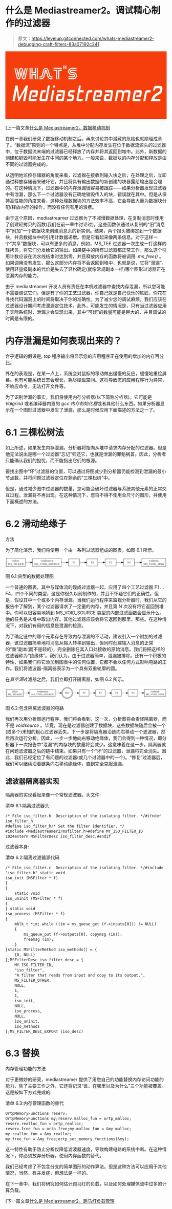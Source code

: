 # 什么是 Mediastreamer2。调试精心制作的过滤器

> 原文：<https://levelup.gitconnected.com/whats-mediastreamer2-debugging-craft-filters-83a07192c341>

![](img/12a83b61623358045d23e6557024dbff.png)

(上一篇文章[什么是 Mediastreamer2。数据移动机制](/whats-mediastreamer2-data-movement-mechanism-29444d22d36b)

在前一章我们研究了数据移动机制之后，再来讨论其中潜藏的危险也就顺理成章了。“数据流”原则的一个特点是，从堆中分配内存发生在位于数据流源头的过滤器中，位于数据流末端的过滤器已经释放了内存并将其返回到堆中。此外，新数据的创建和销毁可能发生在中间的某个地方。一般来说，数据块的内存分配和释放是由不同的过滤器完成的。

从透明地监控存储器的角度来看，过滤器在接收到输入块之后，在处理之后，立即通过释放存储器来破坏它，并且将具有输出数据的新创建的块暴露给输出是合理的。在这种情况下，过滤器中的内存泄漏很容易被跟踪——如果分析器发现过滤器中有泄漏，那么下一个过滤器没有正确地销毁传入的块，错误就在其中。但是从保持高性能的角度来看，这种处理数据块的方法效率不高，它会导致大量为数据块分配/释放内存的操作，而没有任何有用的浪费。

由于这个原因，mediastreamer 过滤器为了不减慢数据处理，在复制消息时使用了创建轻拷贝的函数(我们在前一章中讨论过)。这些函数仅通过从复制的“旧”消息中“附加”一个数据块来创建消息头的新实例。结果，两个报头被绑定到一个数据块，并且数据块中的引用计数器递增。但是它看起来像两条信息。对于这样一个“共享”数据块，可以有更多的消息，例如，MS_TEE 过滤器一次生成一打这样的轻拷贝，将它们分发给它的输出。如果链中的所有过滤器都正常工作，那么这个引用计数应该在流水线结束时达到零，并且释放内存的函数将被调用: *ms_free()* 。如果调用没有发生，那么这部分内存将不会返回到堆中，也就是说，它将“泄漏”。使用轻量级副本的代价是失去了轻松确定(就像常规副本一样)哪个图形过滤器正在泄漏内存的能力。

由于 mediastreamer 开发人员有责任在本机过滤器中查找内存泄漏，所以您可能不需要调试它们。但是有了你的工艺过滤器，你自己就是自己快乐的铁匠，你花在寻找代码漏洞上的时间将取决于你的准确性。为了减少您的调试麻烦，我们应该在过滤器设计期间考虑泄漏定位技术。此外，可能发生的情况是，只有当过滤器应用于实际系统时，泄漏才会显现出来，其中“可疑”的数量可能是巨大的，并且调试的时间是有限的。

# 内存泄漏是如何表现出来的？

合乎逻辑的假设是, *top* 程序输出将显示您的应用程序正在使用的增加的内存百分比。

外在的表现是，在某一点上，系统会对鼠标的移动做出缓慢的反应，缓慢地重绘屏幕。也有可能系统日志会增长，耗尽硬盘空间。这将导致您的应用程序行为异常，不响应命令，无法打开文件等。

为了识别泄漏的事实，我们将使用内存分析器(以下简称分析器)。它可能是 *Valgrind* 或者编译器内置的 *gcc 内存初始化器*或者其他什么东西。如果分析器显示在一个图形过滤器中发生了泄漏，那么是时候应用下面描述的方法之一了。

# 6.1 三棵松树法

如上所述，如果发生内存泄漏，分析器将指向从堆中请求内存分配的过滤器。但是他无法说出是哪一个过滤器“忘记”归还它，也就是泄漏的罪魁祸首。因此，分析者只能确认我们的担忧，而不能指出它们的根源。

要找出图中“坏”过滤器的位置，可以通过将图减少到分析器仍能检测到泄漏的最小节点数，并将问题过滤器定位在剩余的“三棵松树”中。

但是，通过减少图中过滤器的数量，您可能会破坏过滤器与系统其他元素的正常交互过程，泄漏将不再出现。在这种情况下，您将不得不使用全尺寸的图形，并使用下面概述的方法。

# 6.2 滑动绝缘子
方法

为了简化演示，我们将使用一个由一系列过滤器组成的图表。如图 6.1 所示。

![](img/d8a65e42ac2f772049ac2ac0afe3c0a2.png)

图 6.1:典型的数据处理图

一个普通的图表，其中与媒体流的现成过滤器一起，应用了四个工艺过滤器 F1 … F4，四个不同的类型，这是你很久以前制作的，并且不怀疑它们的正确性。但是，假设其中一个或多个内存泄漏。当我们运行程序来监视分析器时，我们从它的报告中了解到，某个过滤器请求了一定量的内存，并且第 N 次没有将它返回到堆中。你可以很容易地猜到 MS_VOID_SOURCE 类型的内部过滤函数会显示什么。他的任务是从堆中取出内存。其他过滤器应该会将它返回到那里。那些。在这种情况下，对我们有用的信息是泄漏的检测。

为了确定链中的哪个元素存在导致内存泄漏的不活动，建议引入一个附加的过滤器，该过滤器简单地将消息从输入转移到输出，但同时创建输入消息的正常的“重”副本(而不是轻的)，完全删除在其入口处接收的原始消息。我们将把这样的过滤器称为“绝缘体”。我们认为，由于过滤器简单，泄漏被排除。还有一个积极的特性，如果我们将它添加到图表中的任何位置，它都不会以任何方式影响电路的工作。我们将滤波器-隔离器表示为一个具有双重轮廓的圆。

在*真空源*过滤器之后，我们立即打开隔离器，如图 6.2 所示。

![](img/1e71ae22086e9346619b405d6ed807ba.png)

图 6.2:包含隔离滤波器的电路

我们再次用分析器运行程序，我们将会看到，这一次，分析器将会责怪隔离器，而不是 *voidsource* 。毕竟，现在是过滤器创建了数据块，这些数据块随后会被一个(或多个)未知的粗心过滤器丢失。下一步是将隔离器沿链向右移动一个滤波器，然后再次运行分析。因此，一步一步地向右移动绝缘体，我们会得到一种情况，即分析器下一次报告中“泄漏”的内存块的数量将会减少。这意味着在这一步，隔离器就在问题滤波器之后的链中结束。如果只有一个“坏”的过滤器，泄漏将完全消失。因此，我们已经定位了有问题的过滤器(或几个过滤器中的一个)。“修复”过滤器后，我们可以继续沿着链条向右移动绝缘体，直到完全克服泄漏。

## 滤波器隔离器实现

隔离器的实现看起来像一个常规滤波器。头文件:

清单 6.1:隔离过滤器头

```
/* File iso_filter.h  Description of the isolating filter. */#ifndef iso_filter_h
#define iso_filter_h/* Set the filter identifier. */
#include <Mediastreamer2/msfilter.h>#define MY_ISO_FILTER_ID 1024extern MSFilterDesc iso_filter_desc;#endif
```

过滤器本身:

清单 6.2:隔离过滤器源代码

```
/* File iso_filter.c  Description of the isolating filter. */#include "iso_filter.h" static void
iso_init (MSFilter * f)
{
}
    static void
iso_uninit (MSFilter * f)
{
} static void
iso_process (MSFilter * f)
{
    mblk_t *im; while ((im = ms_queue_get (f->inputs[0])) != NULL)
    {
        ms_queue_put (f->outputs[0], copymsg (im));
        freemsg (im);
    }
}static MSFilterMethod iso_methods[] = {
    {0, NULL}
};MSFilterDesc iso_filter_desc = {
    MY_ISO_FILTER_ID,
    "iso_filter",
    "A filter that reads from input and copy to its output.",
    MS_FILTER_OTHER,
    NULL,
    1,
    1,
    iso_init,
    NULL,
    iso_process,
    NULL,
    iso_uninit,
    iso_methods
};MS_FILTER_DESC_EXPORT (iso_desc)
```

# 6.3 替换
内存管理功能的方法

对于更微妙的研究，mediastreamer 提供了用您自己的功能替换内存访问功能的能力，除了主要工作之外，它还将记录“谁、在哪里以及为什么”三个功能被覆盖。这是按如下方式完成的:

清单 6.3:内存管理函数的替代

```
OrtpMemoryFunctions reserv;
OrtpMemoryFunctions my;reserv.malloc_fun = ortp_malloc;
reserv.realloc_fun = ortp_realloc;
reserv.free_fun = ortp_free;my.malloc_fun = &my_malloc;
my.realloc_fun = &my_realloc;
my.free_fun = &my_free;ortp_set_memory_functions(&my);
```

这一特性有助于防止分析仪降低滤波器速度，导致构建电路的系统中断。在这种情况下，你必须放弃分析器，使用内存函数的替代。

我们已经考虑了不包含分支的简单图形的动作算法。但是这种方法可以应用于其他情况，当然，有并发症，但想法是一样的。

在下一章中，我们将研究如何估计跑马灯的负载，以及如何处理媒体流中过多的计算负载。

(下一篇文章[什么是 Mediastreamer2。跑马灯负载管理](/whats-mediastreamer2-ticker-load-management-62d0efc9a9f0)
